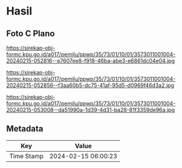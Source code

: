 # Hasil

## Foto C Plano

https://sirekap-obj-formc.kpu.go.id/a017/pemilu/ppwp/35/73/01/10/01/3573011001004-20240215-052816--e7607ee8-f918-46ba-abe3-e6861dc04e04.jpg

https://sirekap-obj-formc.kpu.go.id/a017/pemilu/ppwp/35/73/01/10/01/3573011001004-20240215-052856--f3aa60b5-dc75-41af-95d5-d0969f46d3a2.jpg

https://sirekap-obj-formc.kpu.go.id/a017/pemilu/ppwp/35/73/01/10/01/3573011001004-20240215-053008--da51990a-1d39-4d31-ba28-81f3359de96a.jpg


## Metadata

| Key        | Value               |
| ---------- | ------------------- |
| Time Stamp | 2024-02-15 06:00:23 |



